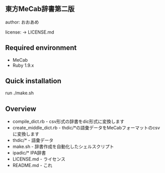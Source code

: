 東方MeCab辞書第二版
------------------
author: おおあめ

license: -> LICENSE.md

Required environment
------------------
* MeCab
* Ruby 1.9.x

Quick installation
------------------
run ./make.sh

Overview
------------------
* compile_dict.rb - csv形式の辞書をdic形式に変換します
* create_middle_dict.rb - thdic/*の語彙データをMeCabフォーマットのcsvに変換します
* thdic/* - 語彙データ
* make.sh - 辞書作成を自動化したシェルスクリプト
* ipadic/* IPA辞書
* LICENSE.md - ライセンス
* README.md - これ